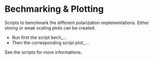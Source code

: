 # Bechmarking & Plotting
Scripts to benchmark the different polarization implementations. 
Either strong or weak scaling plots can be created.

- Run first the script bech_...
- Then the corresponding script plot_...

See the scripts for more informations.